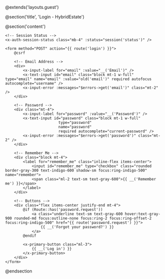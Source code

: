 @extends('layouts.guest')

@section('title', 'Login - HybridEstate')

@section('content')

    <!-- Session Status -->
    <x-auth-session-status class="mb-4" :status="session('status')" />

    <form method="POST" action="{{ route('login') }}">
        @csrf

        <!-- Email Address -->
        <div>
            <x-input-label for="email" :value="__('Email')" />
            <x-text-input id="email" class="block mt-1 w-full" type="email" name="email" :value="old('email')" required autofocus autocomplete="username" />
            <x-input-error :messages="$errors->get('email')" class="mt-2" />
        </div>

        <!-- Password -->
        <div class="mt-4">
            <x-input-label for="password" :value="__('Password')" />
            <x-text-input id="password" class="block mt-1 w-full"
                            type="password"
                            name="password"
                            required autocomplete="current-password" />
            <x-input-error :messages="$errors->get('password')" class="mt-2" />
        </div>

        <!-- Remember Me -->
        <div class="block mt-4">
            <label for="remember_me" class="inline-flex items-center">
                <input id="remember_me" type="checkbox" class="rounded border-gray-300 text-indigo-600 shadow-sm focus:ring-indigo-500" name="remember">
                <span class="ml-2 text-sm text-gray-600">{{ __('Remember me') }}</span>
            </label>
        </div>

        <!-- Buttons -->
        <div class="flex items-center justify-end mt-4">
            @if (Route::has('password.request'))
                <a class="underline text-sm text-gray-600 hover:text-gray-900 rounded-md focus:outline-none focus:ring-2 focus:ring-offset-2 focus:ring-indigo-500" href="{{ route('password.request') }}">
                    {{ __('Forgot your password?') }}
                </a>
            @endif

            <x-primary-button class="ml-3">
                {{ __('Log in') }}
            </x-primary-button>
        </div>
    </form>
@endsection
